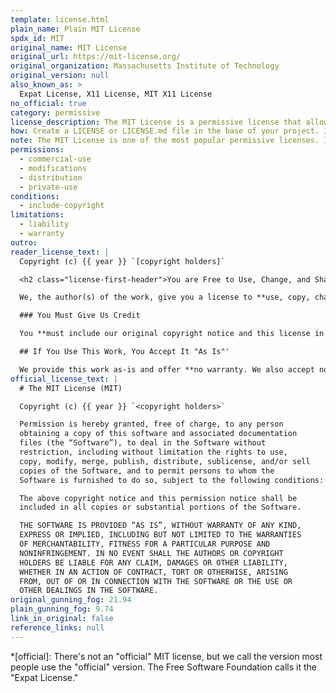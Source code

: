 ```yaml
---
template: license.html
plain_name: Plain MIT License
spdx_id: MIT
original_name: MIT License
original_url: https://mit-license.org/
original_organization: Massachusetts Institute of Technology
original_version: null
also_known_as: >
  Expat License, X11 License, MIT X11 License
no_official: true
category: permissive
license_description: The MIT License is a permissive license that allows you to do whatever you want with the work <strong>as long as you include the original copyright and license notice</strong> in any copy of the software/source.
how: Create a LICENSE or LICENSE.md file in the base of your project. If your project is on Github or another platform that uses markdown, copy the <a class="how_link" href=#markdown>markdown version</a> using the copy icon. Otherwise, use the <a class="how_link" href="#plaintext">plaintext version</a>.
note: The MIT License is one of the most popular permissive licenses. It is a simple, clear license that allows you to do almost anything with a work as long as you give credit to the original author.
permissions:
  - commercial-use
  - modifications
  - distribution
  - private-use
conditions:
  - include-copyright
limitations:
  - liability
  - warranty
outro:
reader_license_text: |
  Copyright (c) {{ year }} `[copyright holders]`

  <h2 class="license-first-header">You are Free to Use, Change, and Share This Work</h2>

  We, the author(s) of the work, give you a license to **use, copy, change, and share the work and all related materials for free.** You can also sell or license the work under different terms. You agree to these terms by using, copying, or sharing the work. Everyone who gets a copy of this work may use the work under these terms.

  ### You Must Give Us Credit

  You **must include our original copyright notice and this license in all copies or substantial portions of this work.**

  ## If You Use This Work, You Accept It "As Is"'

  We provide this work as-is and offer **no warranty. We also accept no liability** for any damages or claims that result from your use of this work.
official_license_text: |
  # The MIT License (MIT)

  Copyright (c) {{ year }} `<copyright holders>`

  Permission is hereby granted, free of charge, to any person
  obtaining a copy of this software and associated documentation
  files (the “Software”), to deal in the Software without
  restriction, including without limitation the rights to use,
  copy, modify, merge, publish, distribute, sublicense, and/or sell
  copies of the Software, and to permit persons to whom the
  Software is furnished to do so, subject to the following conditions:

  The above copyright notice and this permission notice shall be
  included in all copies or substantial portions of the Software.

  THE SOFTWARE IS PROVIDED “AS IS”, WITHOUT WARRANTY OF ANY KIND,
  EXPRESS OR IMPLIED, INCLUDING BUT NOT LIMITED TO THE WARRANTIES
  OF MERCHANTABILITY, FITNESS FOR A PARTICULAR PURPOSE AND
  NONINFRINGEMENT. IN NO EVENT SHALL THE AUTHORS OR COPYRIGHT
  HOLDERS BE LIABLE FOR ANY CLAIM, DAMAGES OR OTHER LIABILITY,
  WHETHER IN AN ACTION OF CONTRACT, TORT OR OTHERWISE, ARISING
  FROM, OUT OF OR IN CONNECTION WITH THE SOFTWARE OR THE USE OR
  OTHER DEALINGS IN THE SOFTWARE.
original_gunning_fog: 21.94
plain_gunning_fog: 9.74
link_in_original: false
reference_links: null
---
```


*[official]: There's not an "official" MIT license, but we call the version most people use the "official" version. The Free Software Foundation calls it the "Expat License."
